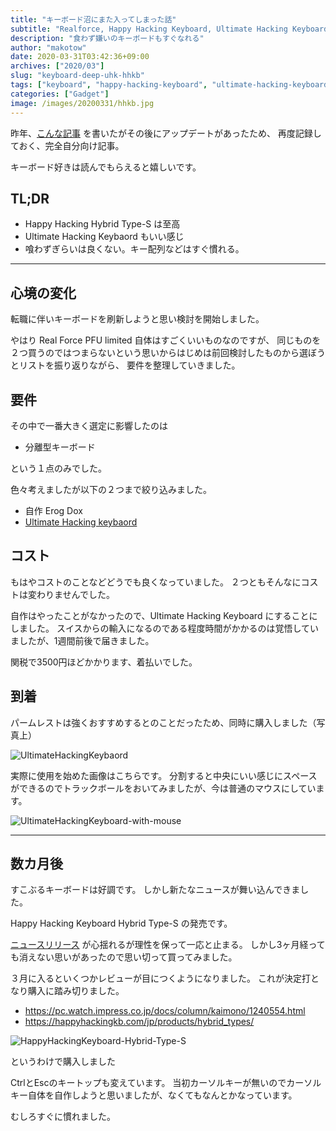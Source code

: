 ```yaml
---
title: "キーボード沼にまた入ってしまった話"
subtitle: "Realforce, Happy Hacking Keyboard, Ultimate Hacking Keyboard"
description: "食わず嫌いのキーボードもすぐなれる" 
author: "makotow"
date: 2020-03-31T03:42:36+09:00
archives: ["2020/03"]
slug: "keyboard-deep-uhk-hhkb"
tags: ["keyboard", "happy-hacking-keyboard", "ultimate-hacking-keyboard", "gadgets"]
categories: ["Gadget"]
image: /images/20200331/hhkb.jpg
---
```


昨年、[こんな記事](https://blog.makotow.net/post/2019/06/26/keyboard-consideration/) を書いたがその後にアップデートがあったため、
再度記録しておく、完全自分向け記事。

キーボード好きは読んでもらえると嬉しいです。

## TL;DR

* Happy Hacking Hybrid Type-S は至高
* Ultimate Hacking Keybaord もいい感じ
* 喰わずぎらいは良くない。キー配列などはすぐ慣れる。 

---


## 心境の変化

転職に伴いキーボードを刷新しようと思い検討を開始しました。

やはり Real Force PFU limited 自体はすごくいいものなのですが、
同じものを２つ買うのではつまらないという思いからはじめは前回検討したものから選ぼうとリストを振り返りながら、
要件を整理していきました。

## 要件

その中で一番大きく選定に影響したのは

* 分離型キーボード

という１点のみでした。

色々考えましたが以下の２つまで絞り込みました。

* 自作 Erog Dox
* [Ultimate Hacking keybaord](https://ultimatehackingkeyboard.com/)

## コスト

もはやコストのことなどどうでも良くなっていました。
２つともそんなにコストは変わりませんでした。

自作はやったことがなかったので、Ultimate Hacking Keyboard にすることにしました。
スイスからの輸入になるのである程度時間がかかるのは覚悟していましたが、1週間前後で届きました。

関税で3500円ほどかかります、着払いでした。

## 到着

パームレストは強くおすすめするとのことだったため、同時に購入しました（写真上）

![UltimateHackingKeybaord](https://lh3.googleusercontent.com/iRkvihP6RNSK2PvKxVq7TK4iAwzxMJPW6GAfASAtK2kC71DOlGvuYSXLL7sD6YpRxYhvYFkxkzNsha9CWlTCUGAi5W1d2lt7gdp7I5m9ElrePWBRAYFRiBso67yNpUFqyWPIihKiw0WaCbufteIxONB9uBHoXNll1dlPhMr34pgCZ5MHMsEI1xEDTZOX7ldt0i7pcbae42kUeA7wumdJumTU--n11xhienaXCBhzIRcEjtZ0UT4qt7UXSaCcY3BwDKmnUGOHnb_hpnnlMj-IjTEDuUIc4mCZiN7qn57OywzhrDyhyeuZ0Fa-ddOwFcGDOteFcbDzUEvj5nMD8bB08XdSV8ENW7lchtps0hQZbxuaazM65QYjoj63xblsxcRfkd_ujiaosibZxOyI_RQ-9rSK6BYuZcLqnrxO5mlgJ2hkt_2mzAZ7dT-HfG4y8iVs4-z1Ka9IbUKHU6I6cT3xR07Hn7n10kJ8p6ITiwB805afXCqRJSp9-7jWRPHVqccRkwdJQbbNZ6E3PHcYt4h1WJ_zkfqmRj2SDrxVlxdeIwLYGv1FhsC6wrTWigNw75uhm2gXlnuZSkPJd5TLVuKf0qILqu643B6h0kJnhK3eE5pIxQDrKfdN32-wxsApVhroMURxgJH_zq1G_jfyUhOQSTOVm6nmdsdGj3_E4c0ZvCQ8JbakRlPr_pUSWxnVtd7JaOC0YOIzt45sh_k9gQ4WufQ74cxDul2eeSwBF2FvtV8fFVR6jnHbZ1I=w1822-h1166-no)

実際に使用を始めた画像はこちらです。
分割すると中央にいい感じにスペースができるのでトラックボールをおいてみましたが、今は普通のマウスにしています。


![UltimateHackingKeyboard-with-mouse](https://lh3.googleusercontent.com/tIOBNlP5NwGDdaUqUcN4ev6TAuVgLddRBFzfC9W6zGCxucH7qg4kIYiFeSdqg8cqwcJTXsvFu6lKo_S1PfOJujAZ1yBJQ0ZEXD2qAuWQI8PkhrKLny8cNS0p_8s9_GQOETKQX_Gf5iBFGKD6pW5G3J1GIAnB15Wb3hhUekUpDyAOl1TA_09-ZG7LX9vENr6o38L5MqFBkoRVG-s8aFggePohNOjBWs1Wye_H7c6VBUrnYcO8j1NklPhP1jekvQePN_R4mlrh3ANltIuwLp6J3PLbTUNwNEmP5gYnNbvGldz7SsfDQSe5NOMXUQOfUBlnYFu0sq62gCq2j0hlU0RiTxEhrR8-ubRpg__flKn_g60kuyl6LmL1HvMNTRTj29ITgRxkvNcZnWT9rQxsnilzitn9x7mgB-9QCIgCh6BbKVGao394fEinzvRcpsrTgHz6V2Na6jPfIvweii20MFH1-zs4V4wzlQ2ZqceTSnnWHWXe-fk74w3zNjB7urfke8tM1ry4AhU-iqXEIywn2Jz-HtRRpKUKEmVmYL-itu1kgqzkdx_Qzcpd6RrE0LmyEC8jZRVWiEuOWpCKdUjHHMF8fK-H8X1Vk8r5AscUyJ6qWEnNnoGxKrrDrg3Vq43PjOdTm9-DVpZsXSyQefAHtOmcXBjmfcCML2QNtP7QsE7LaHS9oJUBW6SXybc3RWMcVS2QWxv3yZ0wc3H8xPL59iKZHCiX3uWqkU6gKiuobTdHDCcP4RktcZiw4iQ=w1822-h781-no)

---

## 数カ月後

すこぶるキーボードは好調です。
しかし新たなニュースが舞い込んできました。

Happy Hacking Keyboard Hybrid Type-S の発売です。

[ニュースリリース](https://k-tai.watch.impress.co.jp/docs/column/todays_goods/1225878.html) が心揺れるが理性を保って一応と止まる。
しかし3ヶ月経っても消えない思いがあったので思い切って買ってみました。

３月に入るといくつかレビューが目につくようになりました。
これが決定打となり購入に踏み切りました。


* https://pc.watch.impress.co.jp/docs/column/kaimono/1240554.html
* https://happyhackingkb.com/jp/products/hybrid_types/

![HappyHackingKeyboard-Hybrid-Type-S](https://lh3.googleusercontent.com/pw/AM-JKLWZNlPVvA_kQmkFF0UG34ZIy5aAmh1vlOfZxwOAuWK_q77CeK-yfGBt06eaFbOXdN167s21rQMfvoHcyeaTNwTEj1aYTdCahXnt0ybL9TpZ9-gl59zBto_wbgjpU9ffkEHrrjOfnd7GsWPdWH3KkeJ8=w2466-h842-no?authuser=0)

というわけで購入しました

CtrlとEscのキートップも変えています。
当初カーソルキーが無いのでカーソルキー自体を自作しようと思いましたが、なくてもなんとかなっています。

むしろすぐに慣れました。